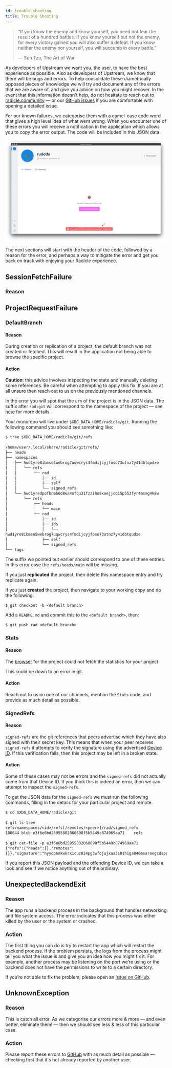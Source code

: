 ```yaml
---
id: trouble-shooting
title: Trouble Shooting
---
```


> “If you know the enemy and know yourself, you need not fear the result of a
> hundred battles. If you know yourself but not the enemy, for every victory
> gained you will also suffer a defeat. If you know neither the enemy nor
> yourself, you will succumb in every battle.”
>
> ― Sun Tzu, The Art of War

As developers of Upstream we want you, the user, to have the best experience as
possible. Also as developers of Upstream, we know that there will be bugs and
errors. To help consolidate these diametrically opposed pieces of knowledge we
will try and document any of the errors that we are aware of, and give you
advice on how you might recover. In the event that this information doesn't
help, do not hesitate to reach out to [radicle.community][rc] — or our
[GitHub issues][gi] if you are comfortable with opening a detailed
issue.

For our known failures, we categorise them with a camel-case code word that
gives a high level idea of what went wrong. When you encounter one of these
errors you will receive a notification in the application which allows you to
copy the error output. The code will be included in this JSON data.

![Error with copy to clipboard button][er]

The next sections will start with the header of the code, followed by a reason
for the error, and perhaps a way to mitigate the error and get you back on track
with enjoying your Radicle experience.

## SessionFetchFailure
### Reason

## ProjectRequestFailure

### DefaultBranch
#### Reason

During creation or replication of a project, the default branch was not created
or fetched. This will result in the application not being able to browse the
specific project.

#### Action

**Caution**: this advice involves inspecting the state and manually deleting
some references. Be careful when attempting to apply this fix. If you are at all
unsure then reach out to us on the previously mentioned channels.

In the error you will spot that the `urn` of the project is in the JSON data.
The suffix after `rad:git` will correspond to the namespace of the project — see
[here][mo] for more details.

Your monorepo will live under `$XDG_DATA_HOME/radicle/git`. Running the
following command you should see something like:

```
$ tree $XDG_DATA_HOME/radicle/git/refs

/home/user/.local/share/radicle/git/refs/
├── heads
├── namespaces
│   ├── hwd1yre8ibmso5webrog7uqwcrys4fmdijcyjfoso73utnz7y41dbtqudxe
│   │   └── refs
│   │       └── rad
│   │           ├── id
│   │           ├── self
│   │           └── signed_refs
│   └── hwd1yredpofbnmb6d8ea4ofqu31fzziho8xoejjcd15p553fyr4msmg4k8w
│       └── refs
│           ├── heads
│           │   └── main
│           └── rad
│               ├── id
│               ├── ids
│               │   └── hwd1yre8ibmso5webrog7uqwcrys4fmdijcyjfoso73utnz7y41dbtqudxe
│               ├── self
│               └── signed_refs
└── tags
```

The suffix we pointed out earlier should correspond to one of these entries. In
this error case the `refs/heads/main` will be missing.

If you just **replicated** the project, then delete this namespace entry and try
replicate again.

If you just **created** the project, then navigate to your working copy and do
the following:

```
$ git checkout -b <default branch>
```

Add a `README.md` and commit this to the `<default branch>`, then:

```
$ git push rad <default branch>
```

### Stats
#### Reason

The [browser][rs] for the project could not fetch the statistics for
your project.

This could be down to an error in git.

#### Action

Reach out to us on one of our channels, mention the `Stats` code, and provide
as much detail as possible.

### SignedRefs
#### Reason

`signed-refs` are the git references that peers advertise which they have also
signed with their secret key. This means that when your peer receives
`signed-refs` it attempts to verify the signature using the advertised
[Device ID][di]. If this verification fails, then this project may be left in a
broken state.

#### Action

Some of these cases may not be errors and the `signed-refs` did not actually
come from that Device ID. If you think this is indeed an error, then we can
attempt to inspect the `signed-refs`.

To get the JSON data for the `signed-refs` we must run the following commands,
filling in the details for your particular project and remote.

```
$ cd $XDG_DATA_HOME/radicle/git

$ git ls-tree refs/namespaces/<id>/refs[/remotes/<peer>]/rad/signed_refs
100644 blob e3f6e6bd25955802060698f5b5449c874969aa71    refs

$ git cat-file -p e3f6e6bd25955802060698f5b5449c874969aa71
{"refs":{"heads":{},"remotes":{}},"signature":"hyydp6mkwkrx1cuz8i4pg3wfojujxaa3s81higa846msaroegcdspp3qe358wmpa3f85s6zmyha5zfgtqnkszwcc6a3k7pfd35fnceoec"}
```

If you report this JSON payload and the offending Device ID, we can take a look
and see if we notice anything out of the ordinary.

## UnexpectedBackendExit
### Reason

The app runs a backend process in the background that handles networking and
file system access. The error indicates that this process was either killed by
the user or the system or crashed.

### Action

The first thing you can do is try to restart the app which will restart the
backend process. If the problem persists, the logs from the process might tell
you what the issue is and give you an idea how you might fix it. For example,
another process may be listening on the port we’re using or the backend does not
have the permissions to write to a certain directory.

If you’re not able to fix the problem, please open an
[issue on GitHub][gi].

## UnknownException
### Reason

This is catch all error. As we categorise our errors more & more — and even
better, eliminate them! — then we should see less & less of this particular
case.

### Action

Please report these errors to [GitHub][gi] with as much detail as
possible — checking first that it's not already reported by another user.

<!--
TODO(finto): Link to our monorepo explanation
-->

[rc]: https://radicle.community/
[gi]: https://github.com/radicle-dev/radicle-upstream/issues
[rs]: https://github.com/radicle-dev/radicle-surf
[mo]: understanding-radicle/how-it-works.md
[di]: understanding-radicle/glossary#peerid
[er]: /img/error.png
